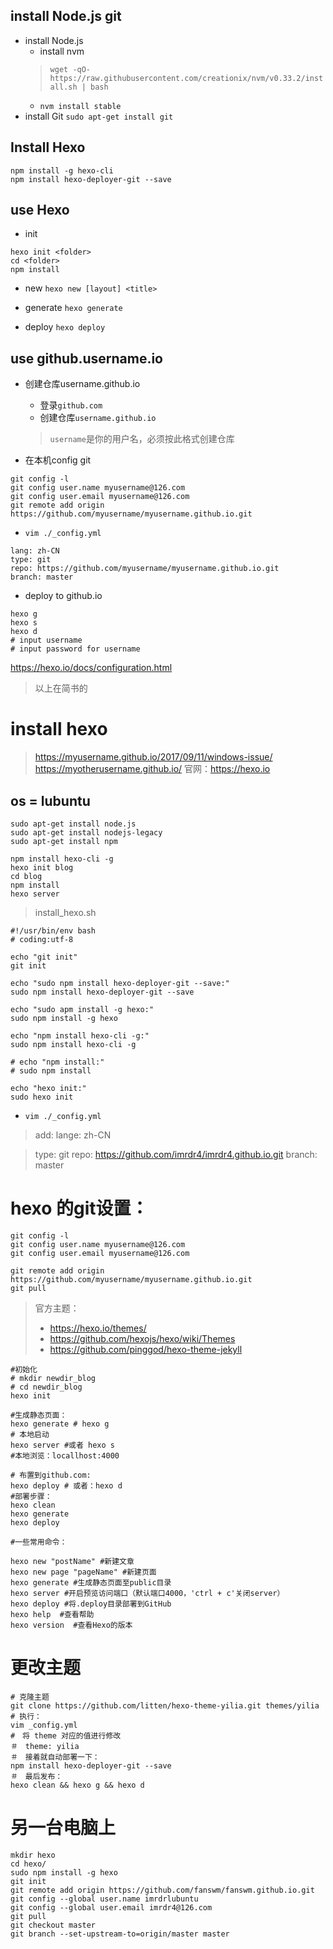## install Node.js git

+ install Node.js
	+ install nvm
	> `wget -qO- https://raw.githubusercontent.com/creationix/nvm/v0.33.2/install.sh | bash`
	+ `nvm install stable`
+ install Git
`sudo apt-get install git`

## Install Hexo
```
npm install -g hexo-cli
npm install hexo-deployer-git --save
```

## use Hexo

+ init
```
hexo init <folder>
cd <folder>
npm install
```

+ new
`hexo new [layout] <title>`

+ generate
`hexo generate`

+ deploy
`hexo deploy`

## use github.username.io

+ 创建仓库username.github.io
	+ 登录`github.com`
	+ 创建仓库`username.github.io`
	> `username`是你的用户名，必须按此格式创建仓库

+ 在本机config git
```
git config -l
git config user.name myusername@126.com
git config user.email myusername@126.com
git remote add origin https://github.com/myusername/myusername.github.io.git
```

+ `vim ./_config.yml`
```
lang: zh-CN
type: git 
repo: https://github.com/myusername/myusername.github.io.git 
branch: master
```

+ deploy to github.io
```
hexo g
hexo s
hexo d
# input username
# input password for username
``` 

https://hexo.io/docs/configuration.html

> 以上在简书的


# install hexo

> https://myusername.github.io/2017/09/11/windows-issue/
> https://myotherusername.github.io/
> 官网：https://hexo.io

## os = lubuntu

```
sudo apt-get install node.js
sudo apt-get install nodejs-legacy
sudo apt-get install npm

npm install hexo-cli -g
hexo init blog
cd blog
npm install
hexo server
```

> install_hexo.sh

```
#!/usr/bin/env bash 
# coding:utf-8

echo "git init"
git init

echo "sudo npm install hexo-deployer-git --save:"
sudo npm install hexo-deployer-git --save

echo "sudo apm install -g hexo:" 
sudo npm install -g hexo 

echo "npm install hexo-cli -g:"  
sudo npm install hexo-cli -g  

# echo "npm install:"
# sudo npm install

echo "hexo init:"          
sudo hexo init
```

+ `vim ./_config.yml`
> add:
> lange: zh-CN

> type: git
> repo: https://github.com/imrdr4/imrdr4.github.io.git
> branch: master   

# hexo 的git设置：

```
git config -l
git config user.name myusername@126.com
git config user.email myusername@126.com

git remote add origin https://github.com/myusername/myusername.github.io.git
git pull
```

> 官方主题：
> + https://hexo.io/themes/
> + https://github.com/hexojs/hexo/wiki/Themes
> + https://github.com/pinggod/hexo-theme-jekyll


```
#初始化
# mkdir newdir_blog
# cd newdir_blog
hexo init

#生成静态页面：
hexo generate # hexo g
# 本地启动
hexo server #或者 hexo s
#本地浏览：locallhost:4000

# 布置到github.com:
hexo deploy # 或者：hexo d
#部署步骤：
hexo clean
hexo generate
hexo deploy

#一些常用命令：

hexo new "postName" #新建文章
hexo new page "pageName" #新建页面
hexo generate #生成静态页面至public目录
hexo server #开启预览访问端口（默认端口4000，'ctrl + c'关闭server）
hexo deploy #将.deploy目录部署到GitHub
hexo help  #查看帮助
hexo version  #查看Hexo的版本
```
# 更改主题
```
# 克隆主题
git clone https://github.com/litten/hexo-theme-yilia.git themes/yilia
# 执行：
vim _config.yml
#　将 theme 对应的值进行修改
＃　theme: yilia
＃　接着就自动部署一下：
npm install hexo-deployer-git --save
＃　最后发布：
hexo clean && hexo g && hexo d
```

# 另一台电脑上
```
mkdir hexo
cd hexo/
sudo npm install -g hexo
git init
git remote add origin https://github.com/fanswm/fanswm.github.io.git
git config --global user.name imrdrlubuntu
git config --global user.email imrdr4@126.com
git pull
git checkout master
git branch --set-upstream-to=origin/master master
```
